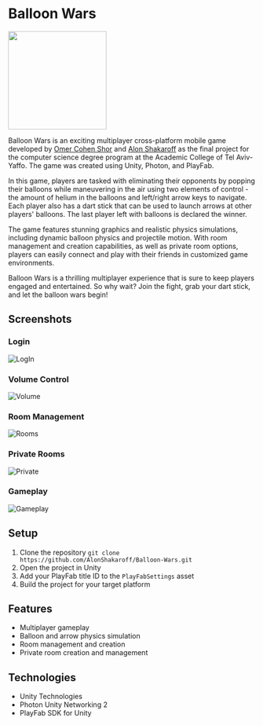 # Balloon Wars

<img src="https://user-images.githubusercontent.com/96747472/233209707-e1a03fbd-4856-4c78-b0db-9a55f0831b21.png" width="200" height="200" />


Balloon Wars is an exciting multiplayer cross-platform mobile game developed by [Omer Cohen Shor](https://github.com/OmerCS8) and [Alon Shakaroff](https://github.com/AlonShakaroff) as the final project for the computer science degree program at the Academic College of Tel Aviv-Yaffo. The game was created using Unity, Photon, and PlayFab.

In this game, players are tasked with eliminating their opponents by popping their balloons while maneuvering in the air using two elements of control - the amount of helium in the balloons and left/right arrow keys to navigate. Each player also has a dart stick that can be used to launch arrows at other players' balloons. The last player left with balloons is declared the winner.

The game features stunning graphics and realistic physics simulations, including dynamic balloon physics and projectile motion. With room management and creation capabilities, as well as private room options, players can easily connect and play with their friends in customized game environments.

Balloon Wars is a thrilling multiplayer experience that is sure to keep players engaged and entertained. So why wait? Join the fight, grab your dart stick, and let the balloon wars begin!
## Screenshots

### Login
![LogIn](https://user-images.githubusercontent.com/96747472/233215242-93851786-984c-4786-a1f4-f616e0fefb6e.gif)

### Volume Control
![Volume](https://user-images.githubusercontent.com/96747472/233216397-3c8c9ddf-4784-4f03-951b-53d707434b3b.gif)

### Room Management
![Rooms](https://user-images.githubusercontent.com/96747472/233215258-3608a8cf-1981-4b97-910a-2e32f9cd58da.gif)

### Private Rooms
![Private](https://user-images.githubusercontent.com/96747472/233215507-92c620c6-9d16-4e83-a6d6-2f6c417e0402.gif)

### Gameplay
![Gameplay](https://user-images.githubusercontent.com/96747472/233216217-1667e0e6-d79c-40a5-9b43-6fa610302f66.gif)

## Setup

1. Clone the repository `git clone https://github.com/AlonShakaroff/Balloon-Wars.git`
2. Open the project in Unity
3. Add your PlayFab title ID to the `PlayFabSettings` asset
4. Build the project for your target platform

## Features

* Multiplayer gameplay
* Balloon and arrow physics simulation
* Room management and creation
* Private room creation and management

## Technologies

* Unity Technologies
* Photon Unity Networking 2
* PlayFab SDK for Unity

##
